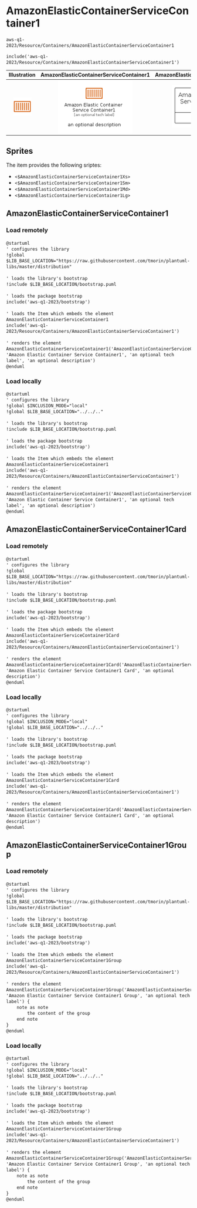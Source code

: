 # AmazonElasticContainerServiceContainer1


```text
aws-q1-2023/Resource/Containers/AmazonElasticContainerServiceContainer1
```

```text
include('aws-q1-2023/Resource/Containers/AmazonElasticContainerServiceContainer1')
```



| Illustration | AmazonElasticContainerServiceContainer1 | AmazonElasticContainerServiceContainer1Card | AmazonElasticContainerServiceContainer1Group |
| :---: | :---: | :---: | :---: |
| ![illustration for Illustration](../../../aws-q1-2023/Resource/Containers/AmazonElasticContainerServiceContainer1.png) | ![illustration for AmazonElasticContainerServiceContainer1](../../../aws-q1-2023/Resource/Containers/AmazonElasticContainerServiceContainer1.Local.png) | ![illustration for AmazonElasticContainerServiceContainer1Card](../../../aws-q1-2023/Resource/Containers/AmazonElasticContainerServiceContainer1Card.Local.png) | ![illustration for AmazonElasticContainerServiceContainer1Group](../../../aws-q1-2023/Resource/Containers/AmazonElasticContainerServiceContainer1Group.Local.png) |



## Sprites
The item provides the following sriptes:

- `<$AmazonElasticContainerServiceContainer1Xs>`
- `<$AmazonElasticContainerServiceContainer1Sm>`
- `<$AmazonElasticContainerServiceContainer1Md>`
- `<$AmazonElasticContainerServiceContainer1Lg>`





## AmazonElasticContainerServiceContainer1

### Load remotely
```plantuml
@startuml
' configures the library
!global $LIB_BASE_LOCATION="https://raw.githubusercontent.com/tmorin/plantuml-libs/master/distribution"

' loads the library's bootstrap
!include $LIB_BASE_LOCATION/bootstrap.puml

' loads the package bootstrap
include('aws-q1-2023/bootstrap')

' loads the Item which embeds the element AmazonElasticContainerServiceContainer1
include('aws-q1-2023/Resource/Containers/AmazonElasticContainerServiceContainer1')

' renders the element
AmazonElasticContainerServiceContainer1('AmazonElasticContainerServiceContainer1', 'Amazon Elastic Container Service Container1', 'an optional tech label', 'an optional description')
@enduml
```

### Load locally
```plantuml
@startuml
' configures the library
!global $INCLUSION_MODE="local"
!global $LIB_BASE_LOCATION="../../.."

' loads the library's bootstrap
!include $LIB_BASE_LOCATION/bootstrap.puml

' loads the package bootstrap
include('aws-q1-2023/bootstrap')

' loads the Item which embeds the element AmazonElasticContainerServiceContainer1
include('aws-q1-2023/Resource/Containers/AmazonElasticContainerServiceContainer1')

' renders the element
AmazonElasticContainerServiceContainer1('AmazonElasticContainerServiceContainer1', 'Amazon Elastic Container Service Container1', 'an optional tech label', 'an optional description')
@enduml
```

## AmazonElasticContainerServiceContainer1Card

### Load remotely
```plantuml
@startuml
' configures the library
!global $LIB_BASE_LOCATION="https://raw.githubusercontent.com/tmorin/plantuml-libs/master/distribution"

' loads the library's bootstrap
!include $LIB_BASE_LOCATION/bootstrap.puml

' loads the package bootstrap
include('aws-q1-2023/bootstrap')

' loads the Item which embeds the element AmazonElasticContainerServiceContainer1Card
include('aws-q1-2023/Resource/Containers/AmazonElasticContainerServiceContainer1')

' renders the element
AmazonElasticContainerServiceContainer1Card('AmazonElasticContainerServiceContainer1Card', 'Amazon Elastic Container Service Container1 Card', 'an optional description')
@enduml
```

### Load locally
```plantuml
@startuml
' configures the library
!global $INCLUSION_MODE="local"
!global $LIB_BASE_LOCATION="../../.."

' loads the library's bootstrap
!include $LIB_BASE_LOCATION/bootstrap.puml

' loads the package bootstrap
include('aws-q1-2023/bootstrap')

' loads the Item which embeds the element AmazonElasticContainerServiceContainer1Card
include('aws-q1-2023/Resource/Containers/AmazonElasticContainerServiceContainer1')

' renders the element
AmazonElasticContainerServiceContainer1Card('AmazonElasticContainerServiceContainer1Card', 'Amazon Elastic Container Service Container1 Card', 'an optional description')
@enduml
```

## AmazonElasticContainerServiceContainer1Group

### Load remotely
```plantuml
@startuml
' configures the library
!global $LIB_BASE_LOCATION="https://raw.githubusercontent.com/tmorin/plantuml-libs/master/distribution"

' loads the library's bootstrap
!include $LIB_BASE_LOCATION/bootstrap.puml

' loads the package bootstrap
include('aws-q1-2023/bootstrap')

' loads the Item which embeds the element AmazonElasticContainerServiceContainer1Group
include('aws-q1-2023/Resource/Containers/AmazonElasticContainerServiceContainer1')

' renders the element
AmazonElasticContainerServiceContainer1Group('AmazonElasticContainerServiceContainer1Group', 'Amazon Elastic Container Service Container1 Group', 'an optional tech label') {
    note as note
        the content of the group
    end note
}
@enduml
```

### Load locally
```plantuml
@startuml
' configures the library
!global $INCLUSION_MODE="local"
!global $LIB_BASE_LOCATION="../../.."

' loads the library's bootstrap
!include $LIB_BASE_LOCATION/bootstrap.puml

' loads the package bootstrap
include('aws-q1-2023/bootstrap')

' loads the Item which embeds the element AmazonElasticContainerServiceContainer1Group
include('aws-q1-2023/Resource/Containers/AmazonElasticContainerServiceContainer1')

' renders the element
AmazonElasticContainerServiceContainer1Group('AmazonElasticContainerServiceContainer1Group', 'Amazon Elastic Container Service Container1 Group', 'an optional tech label') {
    note as note
        the content of the group
    end note
}
@enduml
```

